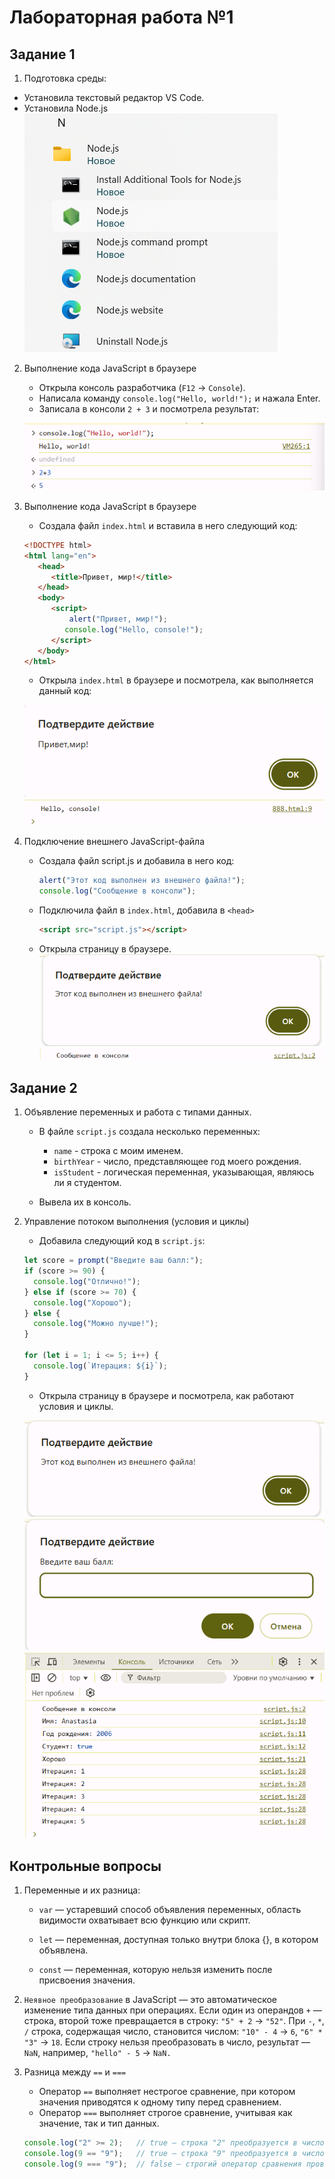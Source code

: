 # Лабораторная работа №1
## Задание 1

1. Подготовка среды:
- Установила текстовый редактор VS Code.
- Установила Node.js
![Node.js](nodejs.png)

2. Выполнение кода JavaScript в браузере

   - Открыла консоль разработчика (`F12` → `Console`).
   - Написала команду `console.log("Hello, world!");` и нажала Enter.
   - Записала в консоли `2 + 3` и посмотрела результат:

    ![](console.png)

3. Выполнение кода JavaScript в браузере
    - Создала файл `index.html` и вставила в него следующий код:

   ```html
   <!DOCTYPE html>
   <html lang="en">
      <head>
         <title>Привет, мир!</title>
      </head>
      <body>
         <script>
             alert("Привет, мир!");
            console.log("Hello, console!");
         </script>
      </body>
   </html>
   ```

   - Открыла `index.html` в браузере и посмотрела, как выполняется данный код:

   ![](privetmir.png)
     ![](consoleprivet.png)

4. Подключение внешнего JavaScript-файла
    - Создала файл script.js и добавила в него     код:

       ```javascript
       alert("Этот код выполнен из внешнего файла!");
       console.log("Сообщение в консоли");
       ```

    - Подключила файл в `index.html`,    добавила в `<head>`

       ```html
       <script src="script.js"></script>
       ```

    - Открыла страницу в браузере.
       ![](podtverjdenie.png)
       ![](sms.png)

## Задание 2
1. Объявление переменных и работа с типами данных.

   - В файле `script.js` создала несколько переменных:

     - `name` - строка с моим именем.
     - `birthYear` - число, представляющее год моего рождения.
     - `isStudent` - логическая переменная, указывающая, являюсь ли я студентом.

   - Вывела их в консоль.

2. Управление потоком выполнения (условия и циклы)

   - Добавила следующий код в `script.js`:

   ```javascript
   let score = prompt("Введите ваш балл:");
   if (score >= 90) {
     console.log("Отлично!");
   } else if (score >= 70) {
     console.log("Хорошо");
   } else {
     console.log("Можно лучше!");
   }

   for (let i = 1; i <= 5; i++) {
     console.log(`Итерация: ${i}`);
   }
   ```

   - Открыла страницу в браузере и посмотрела, как работают условия и циклы.

    ![](podtverjdenie.png)
    ![](ball.png)
    ![](rezultat.png)

## Контрольные вопросы
1. Переменные и их разница:

   - `var` — устаревший способ объявления переменных, область видимости охватывает всю функцию или скрипт. 

   - `let` — переменная, доступная только внутри блока {}, в котором объявлена. 

   - `const` — переменная, которую нельзя изменить после присвоения значения. 

2. `Неявное преобразование` в JavaScript — это автоматическое изменение типа данных при операциях. Если один из операндов `+` — строка, второй тоже превращается в строку: `"5" + 2` → `"52"`. При `-`, `*`, `/` строка, содержащая число, становится числом: `"10" - 4` → `6`, `"6" * "3"` → `18`. Если строку нельзя преобразовать в число, результат — `NaN`, например, `"hello" - 5` → `NaN.`

3. Разница между `==` и `===`
   - Оператор `==` выполняет нестрогое сравнение, при котором значения приводятся к одному типу перед сравнением. 
   - Оператор `===` выполняет строгое сравнение, учитывая как значение, так и тип данных.
   ```javascript
   console.log("2" >= 2);   // true — строка "2" преобразуется в число перед сравнением
   console.log(9 == "9");   // true — строка "9" преобразуется в число 9 перед сравнением
   console.log(9 === "9");  // false — строгий оператор сравнения проверяет и тип данных, и значение
    ```
